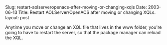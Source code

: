Slug: restart-aolserveropenacs-after-moving-or-changing-xqls
Date: 2003-06-13
Title: Restart AOLServer/OpenACS after moving or changing XQLs.
layout: post

Anytime you move or change an XQL file that lives in the www folder, you&#39;re going to have to restart the server, so that the package manager can reload the XQL.
